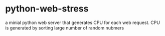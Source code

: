 # python-web-stress
a minial python web server that generates CPU for each web request.
CPU is generated by sorting large number of random nubmers
